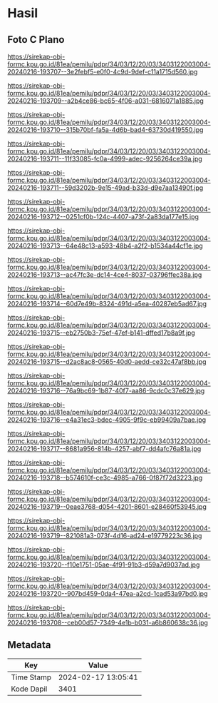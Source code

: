 # Hasil

## Foto C Plano

https://sirekap-obj-formc.kpu.go.id/81ea/pemilu/pdpr/34/03/12/20/03/3403122003004-20240216-193707--3e2febf5-e0f0-4c9d-9def-c11a1715d560.jpg

https://sirekap-obj-formc.kpu.go.id/81ea/pemilu/pdpr/34/03/12/20/03/3403122003004-20240216-193709--a2b4ce86-bc65-4f06-a031-6816071a1885.jpg

https://sirekap-obj-formc.kpu.go.id/81ea/pemilu/pdpr/34/03/12/20/03/3403122003004-20240216-193710--315b70bf-fa5a-4d6b-bad4-63730d419550.jpg

https://sirekap-obj-formc.kpu.go.id/81ea/pemilu/pdpr/34/03/12/20/03/3403122003004-20240216-193711--11f33085-fc0a-4999-adec-9256264ce39a.jpg

https://sirekap-obj-formc.kpu.go.id/81ea/pemilu/pdpr/34/03/12/20/03/3403122003004-20240216-193711--59d3202b-9e15-49ad-b33d-d9e7aa13490f.jpg

https://sirekap-obj-formc.kpu.go.id/81ea/pemilu/pdpr/34/03/12/20/03/3403122003004-20240216-193712--0251cf0b-124c-4407-a73f-2a83da177e15.jpg

https://sirekap-obj-formc.kpu.go.id/81ea/pemilu/pdpr/34/03/12/20/03/3403122003004-20240216-193713--64e48c13-a593-48b4-a2f2-b1534a44cf1e.jpg

https://sirekap-obj-formc.kpu.go.id/81ea/pemilu/pdpr/34/03/12/20/03/3403122003004-20240216-193713--ac47fc3e-dc14-4ce4-8037-03796ffec38a.jpg

https://sirekap-obj-formc.kpu.go.id/81ea/pemilu/pdpr/34/03/12/20/03/3403122003004-20240216-193714--60d7e49b-8324-491d-a5ea-40287eb5ad67.jpg

https://sirekap-obj-formc.kpu.go.id/81ea/pemilu/pdpr/34/03/12/20/03/3403122003004-20240216-193715--eb2750b3-75ef-47ef-b141-dffed17b8a9f.jpg

https://sirekap-obj-formc.kpu.go.id/81ea/pemilu/pdpr/34/03/12/20/03/3403122003004-20240216-193715--d2ac8ac8-0565-40d0-aedd-ce32c47af8bb.jpg

https://sirekap-obj-formc.kpu.go.id/81ea/pemilu/pdpr/34/03/12/20/03/3403122003004-20240216-193716--76a9bc69-1b87-40f7-aa86-9cdc0c37e629.jpg

https://sirekap-obj-formc.kpu.go.id/81ea/pemilu/pdpr/34/03/12/20/03/3403122003004-20240216-193716--e4a31ec3-bdec-4905-9f9c-eb99409a7bae.jpg

https://sirekap-obj-formc.kpu.go.id/81ea/pemilu/pdpr/34/03/12/20/03/3403122003004-20240216-193717--8681a956-814b-4257-abf7-dd4afc76a81a.jpg

https://sirekap-obj-formc.kpu.go.id/81ea/pemilu/pdpr/34/03/12/20/03/3403122003004-20240216-193718--b574610f-ce3c-4985-a766-0f87f72d3223.jpg

https://sirekap-obj-formc.kpu.go.id/81ea/pemilu/pdpr/34/03/12/20/03/3403122003004-20240216-193719--0eae3768-d054-4201-8601-e28460f53945.jpg

https://sirekap-obj-formc.kpu.go.id/81ea/pemilu/pdpr/34/03/12/20/03/3403122003004-20240216-193719--821081a3-073f-4d16-ad24-e19779223c36.jpg

https://sirekap-obj-formc.kpu.go.id/81ea/pemilu/pdpr/34/03/12/20/03/3403122003004-20240216-193720--f10e1751-05ae-4f91-91b3-d59a7d9037ad.jpg

https://sirekap-obj-formc.kpu.go.id/81ea/pemilu/pdpr/34/03/12/20/03/3403122003004-20240216-193720--907bd459-0da4-47ea-a2cd-1cad53a97bd0.jpg

https://sirekap-obj-formc.kpu.go.id/81ea/pemilu/pdpr/34/03/12/20/03/3403122003004-20240216-193708--ceb00d57-7349-4e1b-b031-a6b860638c36.jpg


## Metadata

| Key        | Value               |
| ---------- | ------------------- |
| Time Stamp | 2024-02-17 13:05:41 |
| Kode Dapil | 3401                |



